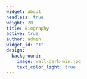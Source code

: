 ```yaml
---
widget: about
headless: true
weight: 20
title: Biography
active: true
author: admin
widget_id: "1"
design:
  background:
    image: wall-dark-min.jpg
    text_color_light: true
---
```

